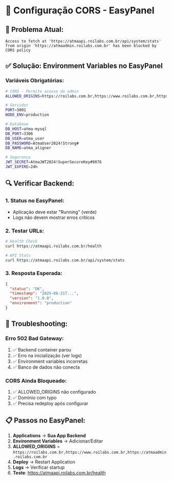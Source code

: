 # 🔧 Configuração CORS - EasyPanel

## 🚨 Problema Atual:
```
Access to fetch at 'https://atmaapi.roilabs.com.br/api/system/stats' 
from origin 'https://atmaadmin.roilabs.com.br' has been blocked by CORS policy
```

## ✅ Solução: Environment Variables no EasyPanel

### Variáveis Obrigatórias:
```bash
# CORS - Permite acesso do admin
ALLOWED_ORIGINS=https://roilabs.com.br,https://www.roilabs.com.br,https://atmaadmin.roilabs.com.br

# Servidor
PORT=3001
NODE_ENV=production

# Database
DB_HOST=atma-mysql
DB_PORT=3306
DB_USER=atma_user
DB_PASSWORD=AtmaUser2024!Strong#
DB_NAME=atma_aligner

# Segurança
JWT_SECRET=AtmaJWT2024!SuperSecureKey#9876
JWT_EXPIRE=24h
```

## 🔍 Verificar Backend:

### 1. Status no EasyPanel:
- Aplicação deve estar "Running" (verde)
- Logs não devem mostrar erros críticos

### 2. Testar URLs:
```bash
# Health Check
curl https://atmaapi.roilabs.com.br/health

# API Stats  
curl https://atmaapi.roilabs.com.br/api/system/stats
```

### 3. Resposta Esperada:
```json
{
  "status": "OK",
  "timestamp": "2025-08-21T...",
  "version": "1.0.0",
  "environment": "production"
}
```

## 🚨 Troubleshooting:

### Erro 502 Bad Gateway:
1. ✅ Backend container parou
2. ✅ Erro na inicialização (ver logs)
3. ✅ Environment variables incorretas
4. ✅ Banco de dados não conecta

### CORS Ainda Bloqueado:
1. ✅ ALLOWED_ORIGINS não configurado
2. ✅ Domínio com typo
3. ✅ Precisa redeploy após configurar

## 📋 Passos no EasyPanel:

1. **Applications** → **Sua App Backend**
2. **Environment Variables** → Adicionar/Editar
3. **ALLOWED_ORIGINS** = `https://roilabs.com.br,https://www.roilabs.com.br,https://atmaadmin.roilabs.com.br`
4. **Deploy** → Restart Application
5. **Logs** → Verificar startup
6. **Teste**: https://atmaapi.roilabs.com.br/health
